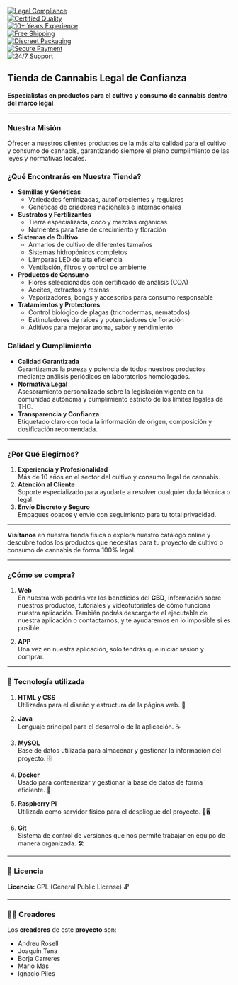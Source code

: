 [![Legal Compliance](https://img.shields.io/badge/Legal%20Compliance-✔️-2ECC71)](#)  
[![Certified Quality](https://img.shields.io/badge/Certified%20Quality-A%2B-3498DB)](#)  
[![10+ Years Experience](https://img.shields.io/badge/Experience-10%2B%20Years-F1C40F)](#)  
[![Free Shipping](https://img.shields.io/badge/Free%20Shipping-✔️-9B59B6)](#)  
[![Discreet Packaging](https://img.shields.io/badge/Discreet%20Packaging-✔️-E67E22)](#)  
[![Secure Payment](https://img.shields.io/badge/Secure%20Payment-SSL%20Encrypted-E74C3C)](#)  
[![24/7 Support](https://img.shields.io/badge/24%2F7%20Support-✔️-34495E)](#)  

## Tienda de Cannabis Legal de Confianza

**Especialistas en productos para el cultivo y consumo de cannabis dentro del marco legal**

---

### Nuestra Misión
Ofrecer a nuestros clientes productos de la más alta calidad para el cultivo y consumo de cannabis, garantizando siempre el pleno cumplimiento de las leyes y normativas locales.

### ¿Qué Encontrarás en Nuestra Tienda?
- **Semillas y Genéticas**  
  - Variedades feminizadas, autoflorecientes y regulares  
  - Genéticas de criadores nacionales e internacionales  
- **Sustratos y Fertilizantes**  
  - Tierra especializada, coco y mezclas orgánicas  
  - Nutrientes para fase de crecimiento y floración  
- **Sistemas de Cultivo**  
  - Armarios de cultivo de diferentes tamaños  
  - Sistemas hidropónicos completos  
  - Lámparas LED de alta eficiencia  
  - Ventilación, filtros y control de ambiente  
- **Productos de Consumo**  
  - Flores seleccionadas con certificado de análisis (COA)  
  - Aceites, extractos y resinas  
  - Vaporizadores, bongs y accesorios para consumo responsable  
- **Tratamientos y Protectores**  
  - Control biológico de plagas (trichodermas, nematodos)  
  - Estimuladores de raíces y potenciadores de floración  
  - Aditivos para mejorar aroma, sabor y rendimiento  

### Calidad y Cumplimiento
- **Calidad Garantizada**  
  Garantizamos la pureza y potencia de todos nuestros productos mediante análisis periódicos en laboratorios homologados.
- **Normativa Legal**  
  Asesoramiento personalizado sobre la legislación vigente en tu comunidad autónoma y cumplimiento estricto de los límites legales de THC.
- **Transparencia y Confianza**  
  Etiquetado claro con toda la información de origen, composición y dosificación recomendada.

---

### ¿Por Qué Elegirnos?
1. **Experiencia y Profesionalidad**  
   Más de 10 años en el sector del cultivo y consumo legal de cannabis.
2. **Atención al Cliente**  
   Soporte especializado para ayudarte a resolver cualquier duda técnica o legal.
3. **Envío Discreto y Seguro**  
   Empaques opacos y envío con seguimiento para tu total privacidad.

---

**Visítanos** en nuestra tienda física o explora nuestro catálogo online y descubre todos los productos que necesitas para tu proyecto de cultivo o consumo de cannabis de forma 100% legal.

---

### ¿Cómo se compra?

1. **Web**  
    En nuestra web podrás ver los beneficios del **CBD**, información sobre nuestros productos, tutoriales y videotutoriales de cómo funciona nuestra aplicación. También podrás descargarte el ejecutable de nuestra aplicación o contactarnos, y te ayudaremos en lo imposible si es posible.

2. **APP**  
    Una vez en nuestra aplicación, solo tendrás que iniciar sesión y comprar.

---
### 🚀 Tecnología utilizada

1. **HTML y CSS**  
   Utilizadas para el diseño y estructura de la página web. 🎨

2. **Java**  
   Lenguaje principal para el desarrollo de la aplicación. ☕

3. **MySQL**  
   Base de datos utilizada para almacenar y gestionar la información del proyecto. 🗄️

4. **Docker**  
   Usado para contenerizar y gestionar la base de datos de forma eficiente. 🐳

5. **Raspberry Pi**  
   Utilizada como servidor físico para el despliegue del proyecto. 🍓🖥️

6. **Git**  
   Sistema de control de versiones que nos permite trabajar en equipo de manera organizada. 🛠️

---

### 📄 Licencia

**Licencia:** GPL (General Public License) 🔓

---

### 👨‍💻 Creadores

Los **creadores** de este **proyecto** son:

- Andreu Rosell  
- Joaquín Tena  
- Borja Carreres  
- Mario Mas  
- Ignacio Piles
